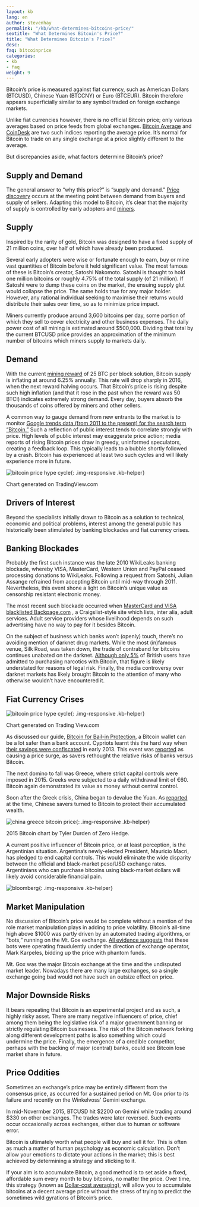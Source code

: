 ```yaml
---
layout: kb
lang: en
author: stevenhay
permalink: "/kb/what-determines-bitcoins-price/"
seotitle: "What Determines Bitcoin's Price?"
title: "What Determines Bitcoin's Price?"
desc: 
faq: bitcoinprice
categories: 
- kb
- faq
weight: 9
---
```

Bitcoin’s price is measured against fiat currency, such as American Dollars (BTCUSD), Chinese Yuan (BTCCNY) or Euro (BTCEUR). Bitcoin therefore appears superficially similar to any symbol traded on foreign exchange markets. 

Unlike fiat currencies however, there is no official Bitcoin price; only various averages based on price feeds from global exchanges. [Bitcoin Average](https://bitcoinaverage.com/explain) and [CoinDesk](http://www.coindesk.com/price/) are two such indices reporting the average price. It’s normal for Bitcoin to trade on any single exchange at a price slightly different to the average.

But discrepancies aside, what factors determine Bitcoin’s price?

## Supply and Demand

The general answer to “why this price?” is “supply and demand.” [Price discovery](http://www.investopedia.com/terms/p/pricediscovery.asp) occurs at the meeting point between demand from buyers and supply of sellers. Adapting this model to Bitcoin, it’s clear that the majority of supply is controlled by early adopters and [miners](/kb/what-is-bitcoin-mining/).

## Supply

Inspired by the rarity of gold, Bitcoin was designed to have a fixed supply of 21 million coins, over half of which have already been produced.

Several early adopters were wise or fortunate enough to earn, buy or mine vast quantities of Bitcoin before it held significant value. The most famous of these is Bitcoin’s creator, Satoshi Nakomoto. Satoshi is thought to hold one million bitcoins or roughly 4.75% of the total supply (of 21 million). If Satoshi were to dump these coins on the market, the ensuing supply glut would collapse the price. The same holds true for any major holder. However, any rational individual seeking to maximise their returns would distribute their sales over time, so as to minimize price impact.

Miners currently produce around 3,600 bitcoins per day, some portion of which they sell to cover electricity and other business expenses. The daily power cost of all mining is estimated around $500,000. Dividing that total by the current BTCUSD price provides an approximation of the minimum number of bitcoins which miners supply to markets daily.

## Demand

With the current [mining reward](https://en.bitcoin.it/wiki/Mining#Reward) of 25 BTC per block solution, Bitcoin supply is inflating at around 6.25% annually. This rate will drop sharply in 2016, when the next reward halving occurs. That Bitcoin’s price is rising despite such high inflation (and that it rose in the past when the reward was 50 BTC!) indicates extremely strong demand. Every day, buyers absorb the thousands of coins offered by miners and other sellers.

A common way to gauge demand from new entrants to the market is to monitor [Google trends data (from 2011 to the present) for the search term “Bitcoin.”](https://www.google.com/trends/explore#q=bitcoin&date=1%2F2011%2049m&cmpt=q&tz=Etc%2FGMT-2) Such a reflection of public interest tends to correlate strongly with price. High levels of public interest may exaggerate price action; media reports of rising Bitcoin prices draw in greedy, uninformed speculators, creating a feedback loop. This typically leads to a bubble shortly followed by a crash. Bitcoin has experienced at least two such cycles and will likely experience more in future.

![bitcoin price hype cycle][2]{: .img-responsive .kb-helper}

<div class="caption-kb">Chart generated on TradingView.com</div>

## Drivers of Interest

Beyond the specialists initially drawn to Bitcoin as a solution to technical, economic and political problems, interest among the general public has historically been stimulated by banking blockades and fiat currency crises.

## Banking Blockades

Probably the first such instance was the late 2010 WikiLeaks banking blockade, whereby VISA, MasterCard, Western Union and PayPal ceased processing donations to WikiLeaks. Following a request from Satoshi, Julian Assange refrained from accepting Bitcoin until mid-way through 2011\. Nevertheless, this event shone a light on Bitcoin’s unique value as censorship resistant electronic money.

The most recent such blockade occurred when [MasterCard and VISA blacklisted Backpage.com](https://www.eff.org/deeplinks/2015/07/caving-government-pressure-visa-and-mastercard-shut-down-payments-backpagecom) , a Craigslist-style site which lists, inter alia, adult services. Adult service providers whose livelihood depends on such advertising have no way to pay for it besides Bitcoin.

On the subject of business which banks won’t (openly) touch, there’s no avoiding mention of darknet drug markets. While the most (in)famous venue, Silk Road, was taken down, the trade of contraband for bitcoins continues unabated on the darknet. [Although only 5%](http://www.telegraph.co.uk/technology/news/10728809/One-in-twenty-have-bought-illegal-drugs-with-Bitcoin.html) of British users have admitted to purchasing narcotics with Bitcoin, that figure is likely understated for reasons of legal risk. Finally, the media controversy over darknet markets has likely brought Bitcoin to the attention of many who otherwise wouldn’t have encountered it.

## Fiat Currency Crises

![bitcoin price hype cycle][1]{: .img-responsive .kb-helper}

<div class="caption-kb">Chart generated on Trading View.com</div>

As discussed our guide, [Bitcoin for Bail-in Protection](/kb/bail-in-protection-bitcoin/), a Bitcoin wallet can be a lot safer than a bank account. Cypriots learnt this the hard way when [their savings were confiscated](http://www.forbes.com/sites/nathanlewis/2013/05/03/the-cyprus-bank-bail-in-is-another-crony-bankster-scam/) in early 2013. This event was [reported](http://money.cnn.com/2013/03/28/investing/bitcoin-cyprus/index.html) as causing a price surge, as savers rethought the relative risks of banks versus Bitcoin.

The next domino to fall was Greece, where strict capital controls were imposed in 2015. Greeks were subjected to a daily withdrawal limit of €60. Bitcoin again demonstrated its value as money without central control.

Soon after the Greek crisis, China began to devalue the Yuan. As [reported](http://www.zerohedge.com/news/2015-11-02/bitcoin-more-doubles-2015-lows-chinese-ignore-easing-capital-controls) at the time, Chinese savers turned to Bitcoin to protect their accumulated wealth. 

![china greece bitcoin price][3]{: .img-responsive .kb-helper}

<div class="caption-kb">2015 Bitcoin chart by Tyler Durden of Zero Hedge.</div>

A current positive influencer of Bitcoin price, or at least perception, is the Argentinian situation. Argentina’s newly-elected President, Mauricio Macri, has pledged to end capital controls. This would eliminate the wide disparity between the official and black-market peso/USD exchange rates. Argentinians who can purchase bitcoins using black-market dollars will likely avoid considerable financial pain. 

![bloomberg][4]{: .img-responsive .kb-helper}

## Market Manipulation

No discussion of Bitcoin’s price would be complete without a mention of the role market manipulation plays in adding to price volatility. Bitcoin’s all-time high above $1000 was partly driven by an automated trading algorithms, or “bots,” running on the Mt. Gox exchange. [All evidence suggests](http://www.theguardian.com/technology/2014/may/29/bitcoin-bots-bought-millions-in-the-last-days-of-mt-gox) that these bots were operating fraudulently under the direction of exchange operator, Mark Karpeles, bidding up the price with phantom funds.

Mt. Gox was the major Bitcoin exchange at the time and the undisputed market leader. Nowadays there are many large exchanges, so a single exchange going bad would not have such an outsize effect on price.

## Major Downside Risks

It bears repeating that Bitcoin is an experimental project and as such, a highly risky asset. There are many negative influencers of price, chief among them being the legislative risk of a major government banning or strictly regulating Bitcoin businesses. The risk of the Bitcoin network forking along different development paths is also something which could undermine the price. Finally, the emergence of a credible competitor, perhaps with the backing of major (central) banks, could see Bitcoin lose market share in future.

## Price Oddities

Sometimes an exchange’s price may be entirely different from the consensus price, as occurred for a sustained period on Mt. Gox prior to its failure and recently on the Winkelvoss’ Gemini exchange.

In mid-Novermber 2015, BTCUSD hit $2200 on Gemini while trading around $330 on other exchanges. The trades were later reversed. Such events occur occasionally across exchanges, either due to human or software error.

Bitcoin is ultimately worth what people will buy and sell it for. This is often as much a matter of human psychology as economic calculation. Don’t allow your emotions to dictate your actions in the market; this is best achieved by determining a strategy and sticking to it. 

If your aim is to accumulate Bitcoin, a good method is to set aside a fixed, affordable sum every month to buy bitcoins, no matter the price. Over time, this strategy (known as [Dollar-cost averaging](http://www.investopedia.com/terms/d/dollarcostaveraging.asp)), will allow you to accumulate bitcoins at a decent average price without the stress of trying to predict the sometimes wild gyrations of Bitcoin’s price.


[1]: /img/kb/cyprus.png
[2]: /img/kb/hypecycle.png
[3]: /img/kb/zeroh.png
[4]: /img/kb/bloomberg.png